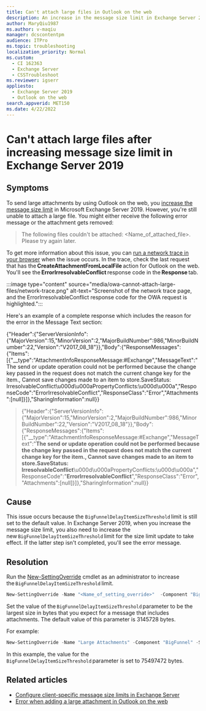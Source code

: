```yaml
---
title: Can't attach large files in Outlook on the web
description: An increase in the message size limit in Exchange Server 2019 still prevents large file attachments in Outlook on the web.
author: MaryQiu1987
ms.author: v-maqiu
manager: dcscontentpm
audience: ITPro
ms.topic: troubleshooting
localization_priority: Normal
ms.custom: 
  - CI 162363
  - Exchange Server
  - CSSTroubleshoot
ms.reviewer: igserr
appliesto: 
  - Exchange Server 2019
  - Outlook on the web
search.appverid: MET150
ms.date: 4/22/2022
---
```

# Can't attach large files after increasing message size limit in Exchange Server 2019

## Symptoms

To send large attachments by using Outlook on the web, you [increase the message size limit](/exchange/troubleshoot/mailflow/cannot-add-attachment-outlook-web) in Microsoft Exchange Server 2019. However, you're still unable to attach a large file. You might either receive the following error message or the attachment gets removed:

> The following files couldn't be attached: \<Name_of_attached_file>. Please try again later.

To get more information about this issue,  you can [run a network trace in your browser](/azure/azure-web-pubsub/howto-troubleshoot-network-trace#collect-a-network-trace-in-the-browser-browser-based-apps-only) when the issue occurs. In the trace, check the last request that has the **CreateAttachmentFromLocalFile** action for Outlook on the web. You'll see the **ErrorIrresolvableConflict** response code in the **Response** tab.

:::image type="content" source="media/owa-cannot-attach-large-files/network-trace.png" alt-text="Screenshot of the network trace page, and the ErrorIrresolvableConflict response code for the OWA request is highlighted.":::

Here's an example of a complete response which includes the reason for the error in the Message Text section:

{"Header":{"ServerVersionInfo":{"MajorVersion":15,"MinorVersion":2,"MajorBuildNumber":986,"MinorBuildNumber":22,"Version":"V2017_08_18"}},"Body":{"ResponseMessages":{"Items":[{"__type":"AttachmentInfoResponseMessage:#Exchange","MessageText":"The send or update operation could not be performed because the change key passed in the request does not match the current change key for the item., Cannot save changes made to an item to store.SaveStatus: IrresolvableConflict\u000d\u000aPropertyConflicts:\u000d\u000a","ResponseCode":"ErrorIrresolvableConflict","ResponseClass":"Error","Attachments":[null]}]},"SharingInformation":null}}

> {"Header":{"ServerVersionInfo":{"MajorVersion":15,"MinorVersion":2,"MajorBuildNumber":986,"MinorBuildNumber":22,"Version":"V2017_08_18"}},"Body":{"ResponseMessages":{"Items":[{"__type":"AttachmentInfoResponseMessage:#Exchange","MessageText":"**The send or update operation could not be performed because the change key passed in the request does not match the current change key for the item., Cannot save changes made to an item to store.SaveStatus: IrresolvableConflict**\u000d\u000aPropertyConflicts:\u000d\u000a","ResponseCode":"**ErrorIrresolvableConflict**","ResponseClass":"Error","Attachments":[null]}]},"SharingInformation":null}}

## Cause

This issue occurs because the `BigFunnelDelayItemSizeThreshold` limit is still set to the default value. In Exchange Server 2019, when you increase the message size limit, you also need to increase the new `BigFunnelDelayItemSizeThreshold` limit for the size limit update to take effect. If the latter step isn't completed, you'll see the error message.

## Resolution

Run the [New-SettingOverride](/powershell/module/exchange/new-settingoverride) cmdlet as an administrator to increase the `BigFunnelDelayItemSizeThreshold` limit.  

```powershell
New-SettingOverride -Name "<Name_of_setting_override>"  -Component "BigFunnel" -Section "BigFunnelGlobalSettings" -Parameters @("BigFunnelDelayItemSizeThreshold=<largest_size_of_message_allowed_with_attachments>") -Reason "<Reason_for_creating_the_override>"
```

Set the value of the `BigFunnelDelayItemSizeThreshold` parameter to be the largest size in bytes that you expect for a message that includes attachments. The default value of this parameter is 3145728 bytes.

For example:

```powershell
New-SettingOverride -Name "Large Attachments" -Component "BigFunnel" -Section "BigFunnelGlobalSettings" -Parameters @("BigFunnelDelayItemSizeThreshold=75497472") -Reason "Configuration for Large Attachments" 
```

In this example, the value for the `BigFunnelDelayItemSizeThreshold` parameter is set to 75497472 bytes.

## Related articles

- [Configure client-specific message size limits in Exchange Server](/Exchange/architecture/client-access/client-message-size-limits)
- [Error when adding a large attachment in Outlook on the web](/exchange/troubleshoot/mailflow/cannot-add-attachment-outlook-web)
